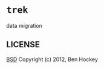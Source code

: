 # `trek`

data migration

## LICENSE
[BSD](http://www.opensource.org/licenses/bsd-license.php)
Copyright (c) 2012, Ben Hockey
